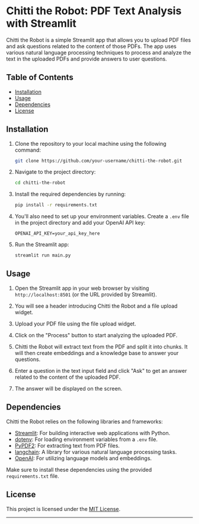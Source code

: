 
# Chitti the Robot: PDF Text Analysis with Streamlit

Chitti the Robot is a simple Streamlit app that allows you to upload PDF files and ask questions related to the content of those PDFs. The app uses various natural language processing techniques to process and analyze the text in the uploaded PDFs and provide answers to user questions.

## Table of Contents

- [Installation](#installation)
- [Usage](#usage)
- [Dependencies](#dependencies)
- [License](#license)

## Installation

1. Clone the repository to your local machine using the following command:

   ```bash
   git clone https://github.com/your-username/chitti-the-robot.git
   ```

2. Navigate to the project directory:

   ```bash
   cd chitti-the-robot
   ```

3. Install the required dependencies by running:

   ```bash
   pip install -r requirements.txt
   ```

4. You'll also need to set up your environment variables. Create a `.env` file in the project directory and add your OpenAI API key:

   ```env
   OPENAI_API_KEY=your_api_key_here
   ```

5. Run the Streamlit app:

   ```bash
   streamlit run main.py
   ```

## Usage

1. Open the Streamlit app in your web browser by visiting `http://localhost:8501` (or the URL provided by Streamlit).

2. You will see a header introducing Chitti the Robot and a file upload widget.

3. Upload your PDF file using the file upload widget.

4. Click on the "Process" button to start analyzing the uploaded PDF.

5. Chitti the Robot will extract text from the PDF and split it into chunks. It will then create embeddings and a knowledge base to answer your questions.

6. Enter a question in the text input field and click "Ask" to get an answer related to the content of the uploaded PDF.

7. The answer will be displayed on the screen.

## Dependencies

Chitti the Robot relies on the following libraries and frameworks:

- [Streamlit](https://streamlit.io/): For building interactive web applications with Python.
- [dotenv](https://pypi.org/project/python-dotenv/): For loading environment variables from a `.env` file.
- [PyPDF2](https://pythonhosted.org/PyPDF2/): For extracting text from PDF files.
- [langchain](https://github.com/langchain/langchain): A library for various natural language processing tasks.
- [OpenAI](https://openai.com/): For utilizing language models and embeddings.

Make sure to install these dependencies using the provided `requirements.txt` file.

## License

This project is licensed under the [MIT License](LICENSE).

---
